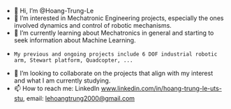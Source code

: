 - 👋 Hi, I’m @Hoang-Trung-Le
- 👀 I’m interested in Mechatronic Engineering projects, especially the ones involved dynamics and control of robotic mechanisms.
- 🌱 I’m currently learning about Mechatronics in general and starting to seek information about Machine Learning.
-     My previous and ongoing projects include 6 DOF industrial robotic arm, Stewart platform, Quadcopter, ...
- 💞️ I’m looking to collaborate on the projects that align with my interest and what I am currently studying.
- 📫 How to reach me: LinkedIn www.linkedin.com/in/hoang-trung-le-uts-stu, email: lehoangtrung2000@gmail.com

<!---
Hoang-Trung-Le/Hoang-Trung-Le is a ✨ special ✨ repository because its `README.md` (this file) appears on your GitHub profile.
You can click the Preview link to take a look at your changes.
--->
